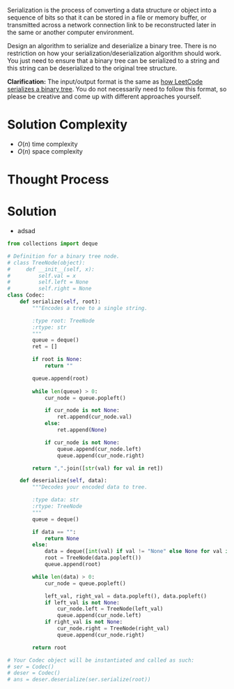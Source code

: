 Serialization is the process of converting a data structure or object into a sequence of bits so that it can be stored in a file or memory buffer, or transmitted across a network connection link to be reconstructed later in the same or another computer environment.

Design an algorithm to serialize and deserialize a binary tree. There is no restriction on how your serialization/deserialization algorithm should work. You just need to ensure that a binary tree can be serialized to a string and this string can be deserialized to the original tree structure.

**Clarification:** The input/output format is the same as [how LeetCode serializes a binary tree](https://support.leetcode.com/hc/en-us/articles/360011883654-What-does-1-null-2-3-mean-in-binary-tree-representation-). You do not necessarily need to follow this format, so please be creative and come up with different approaches yourself.
# Solution Complexity
- $O(n)$ time complexity
- $O(n)$ space complexity
# Thought Process
# Solution
- adsad
```Python
from collections import deque

# Definition for a binary tree node.
# class TreeNode(object):
#     def __init__(self, x):
#         self.val = x
#         self.left = None
#         self.right = None
class Codec:
	def serialize(self, root):
		"""Encodes a tree to a single string.

		:type root: TreeNode
	    :rtype: str
        """
		queue = deque()
		ret = []

		if root is None:
			return ""

		queue.append(root)
		
		while len(queue) > 0:
			cur_node = queue.popleft()

			if cur_node is not None:
				ret.append(cur_node.val)
			else:
				ret.append(None)

			if cur_node is not None:
				queue.append(cur_node.left)
				queue.append(cur_node.right)

		return ",".join([str(val) for val in ret])

	def deserialize(self, data):
		"""Decodes your encoded data to tree.

		:type data: str
		:rtype: TreeNode
		"""
		queue = deque()

		if data == "":
			return None
		else:
			data = deque([int(val) if val != "None" else None for val in data.split(",")])
			root = TreeNode(data.popleft())
			queue.append(root)

		while len(data) > 0:
			cur_node = queue.popleft()

			left_val, right_val = data.popleft(), data.popleft()
			if left_val is not None:
				cur_node.left = TreeNode(left_val)
				queue.append(cur_node.left)
			if right_val is not None:
				cur_node.right = TreeNode(right_val)
				queue.append(cur_node.right)

		return root

# Your Codec object will be instantiated and called as such:
# ser = Codec()
# deser = Codec()
# ans = deser.deserialize(ser.serialize(root))
```